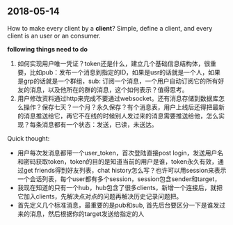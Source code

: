 ##  



## 2018-05-14

How to make every client by a **client**?
Simple, define a client, and every client is an user or an consumer.

**following things need to do**

1. 如何实现用户唯一凭证？token还是什么，建立几个基础信息结构体，很重要，比如pub：发布一个消息到指定的ID，如果是usr的话就是一个人，如果是grp的话就是一个群组，sub: 订阅一个消息，一个用户自动订阅它的所有好友的消息，以及他所在的群的消息，这个如何表示？值得思考。
2. 用户修改资料通过http来完成不要通过websocket。还有消息存储到数据库怎么操作？保存七天？一个月？永久保存？有个消息表，用户上线后还得把最新的消息推送给它，再它不在线的时候别人发过来的消息需要推送给他，怎么实现？每条消息都有一个状态：发送，已读，未送达。



Quick thought:

- 用户每次发消息都带一个user_token，首次登陆直接post login，发送用户名和密码获取token，token的目的是知道当前的用户是谁，token永久有效，通过get friends得到好友列表，chat history怎么写？也许可以用session来表示一个会话列表，每个user都有多个session，session包含sender和target，
- 我现在知道的只有一个hub，hub包含了很多clients，新增一个连接后，就把它加入clients，先解决点对点的问题再解决历史记录问题把。
- 首先定义几个标准消息，最重要的是pub和sub, 首先后台要区分一下是谁发过来的消息，然后根据你的target发送给指定的人